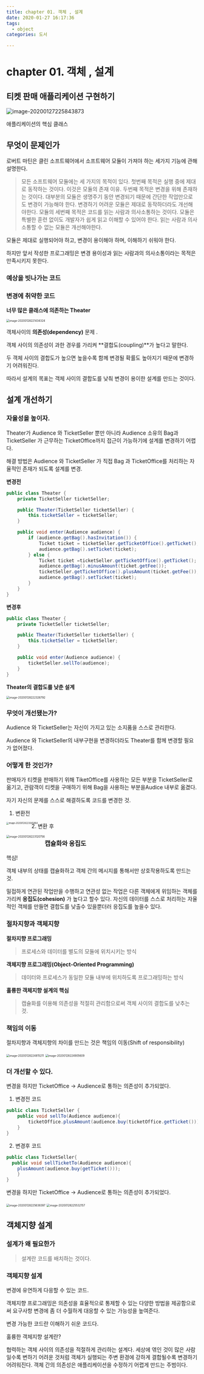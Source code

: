 ```yaml
---
title: chapter 01. 객체 , 설계 
date: 2020-01-27 16:17:36
tags:
  - object
categories: 도서

---
```




# chapter 01. 객체 , 설계

## 티켓 판매 애플리케이션 구현하기

![image-20200127225843873](./objects-01/image-20200127225843873.png)

애플리케이션의 핵심 클래스



## 무엇이 문제인가

로버트 마틴은 클린 소프트웨어에서 소프트웨어 모듈이 가져야 하는 세가지 기능에 관해 설명한다. 

>모든 소프트웨어 모듈에는 세 가지의 목적이 있다. 첫번째 목적은 실행 중에 제대로 동작하는 것이다. 이것은 모듈의 존재 이유. 두번째 목적은 변경을 위해 존재하는 것이다. 대부분의 모듈은 생명주기 동안 변경되기 때문에 간단한 작업만으로도 변경이 가능해야 한다. 변경하기 어려운 모듈은 제대로 동작하더라도 개선해야한다. 모듈의 세번째 목적은 코드를 읽는 사람과 의사소통하는 것이다. 모듈은 특별한 훈련 없이도 개발자가 쉽게 읽고 이해할 수 있어야 한다. 읽는 사람과 의사소통할 수 없는 모듈은 개선해야한다.



모듈은 제대로 실행되어야 하고, 변경이 용이해야 하며, 이해하기 쉬워야 한다. 

하지만 앞서 작성한 프로그래밍은 변경 용이성과 읽는 사람과의 의사소통이라는 목적은 만족시키지 못한다.



### 예상을 빗나가는 코드

### 변경에 취약한 코드







**너무 많은 클래스에 의존하는 Theater**

<img src="./objects-01/image-20200128221434324.png" alt="image-20200128221434324" style="zoom:50%;" />



객체사이의 **의존성(dependency)** 문제 .

객체 사이의 의존성이 과한 경우를 가리켜 **결합도(coupling)**가 높다고 말한다. 

두 객체 사이의 결합도가 높으면 높을수록 함께 변경될 확률도 높아지기 때문에 변경하기 어려워진다. 

따라서 설계의 목표는 객체 사이의 결합도를 낮춰 변경이 용이한 설계를 만드는 것이다.



## 설계 개선하기

### 자율성을 높이자.

Theater가 Audience 와 TicketSeller 뿐만 아니라 Audience 소유의 Bag과 TicketSeller 가 근무하는 TicketOffice까지 접근이 가능하기에 설계를 변경하기 어렵다.

해결 방법은 Audience 와 TicketSeller 가 직접 Bag 과 TicketOffice를 처리하는 자율적인 존재가 되도록 설계를 변경.



**변경전** 

```java
public class Theater {
	private TicketSeller ticketSeller;

	public Theater(TicketSeller ticketSeller) {
		this.ticketSeller = ticketSeller;
	}

	public void enter(Audience audience) {
		if (audience.getBag().hasInvitation()) {
			Ticket ticket = ticketSeller.getTicketOffice().getTicket();
			audience.getBag().setTicket(ticket);
		} else {
			Ticket ticket =ticketSeller.getTicketOffice().getTicket();
			audience.getBag().minusAmount(ticket.getFee());
			ticketSeller.getTicketOffice().plusAmount(ticket.getFee());
			audience.getBag().setTicket(ticket);
		}
	}
}
```

**변경후**

```java
public class Theater {
	private TicketSeller ticketSeller;

	public Theater(TicketSeller ticketSeller) {
		this.ticketSeller = ticketSeller;
	}

	public void enter(Audience audience) {
		ticketSeller.sellTo(audience);
	}
}

```



**Theater의 결합도를 낮춘 설계**

<img src="./objects-01/image-20200128222326792.png" alt="image-20200128222326792" style="zoom:50%;" />

### 무엇이 개선됐는가?

Audience 와 TicketSeller는 자신이 가지고 있는 소지품을 스스로 관리한다. 

Audience 와 TicketSeller의 내부구현을 변경하더라도 Theater를 함께 변경할 필요가 없어졌다. 



### 어떻게 한 것인가?

판매자가 티켓을 판매하기 위해 TiketOffice를 사용하는 모든 부분을 TicketSeller로 옮기고, 관람객이 티켓을 구매하기 위해 Bag을 사용하는 부분을Audice 내부로 옮겼다. 

자기 자신의 문제를 스스로 해결하도록 코드를 변경한 것. 

1. 변환전 

<img src="./objects-01/image-20200128223045864.png" alt="image-20200128223045864" style="zoom:40%;float:left" />    









2. 변환 후 

<img src="./objects-01/image-20200128223120756.png" alt="image-20200128223120756" style="zoom:50%; float:left;" />













### 캡슐화와 응집도

핵심!

객체 내부의 상태를 캡슐화하고 객체 간의 메시지를 통해서만 상호작용하도록 만드는 것.

밀접하게 연관된 작업만을 수행하고 연관성 없는 작업은 다른 객체에게 위임하는 객체를 가리켜 **응집도(cohesion)** 가 높다고 할수 있다.  자신의 데이터를 스스로 처리하는 자율적인 객체를 만들면 결합도를 낮출수 있을뿐더러 응집도를 높을수 있다.



### 절차지향과 객체지향

**절차지향 프로그래밍**

> 프로세스와 데이터를 별도의 모듈에 위치시키는 방식



**객체지향 프로그래밍(Object-Oriented Programming)**

> 데이터와 프로세스가 동일한 모듈 내부에 위치하도록 프로그래밍하는 방식



**훌륭한 객체지향 설계의 핵심**

> 캡슐화를 이용해 의존성을 적절히 관리함으로써 객체 사이의 결합도를 낮추는 것.



### 책임의 이동

절차지향과 객체지향의 차이를 만드는 것은 책임의 이동(Shift of responsibility)



<img src="./objects-01/image-20200128224815211.png" alt="image-20200128224815211" style="zoom:50%;" />





<img src="./objects-01/image-20200128224905609.png" alt="image-20200128224905609" style="zoom:50%;" />

### 

### 더 개선할 수 있다.

변경을 하지만 TicketOffice -> Audience로 통하는 의존성이 추가되었다.



1. 변경전 코드

```java
public class TicketSeller {
	public void sellTo(Audience audience){
		ticketOffice.plusAmount(audience.buy(ticketOffice.getTicket()));
	}
}
```

2. 변경후 코드

```java
public class TicketSeller{	
  public void sellTicketTo(Audience audience){
    plusAmount(audience.buy(getTicket()));
    }
}

```



변경을 하지만 TicketOffice -> Audience로 통하는 의존성이 추가되었다.





<img src="./objects-01/image-20200128225638397.png" alt="image-20200128225638397" style="zoom:50%;" />



<img src="./objects-01/image-20200128225532157.png" alt="image-20200128225532157" style="zoom:50%;" />



## 객체지향 설계

### 설계가 왜 필요한가

> 설계란 코드를 배치하는 것이다.

### 객체지향 설계

변경에 유연하게 다응할 수 있는 코드.

객체지향 프로그래밍은 의존성을 효율적으로 통제할 수 있는 다양한 방법을 제공함으로써 요구사항 변경에 좀 더 수월하게 대응할 수 있는 가능성을 높여준다. 

변경 가능한 코드란 이해하기 쉬운 코드다.

훌륭한 객체지향 설계란?

협력하는 객체 사이의 의존성을 적절하게 관리하는 설계다. 세상에 엮인 것이 많은 사람일수록 변하기 어려운 것처럼 객체가 실행되는 주변 환경에 강하게 결합될수록 변경하기 어려워진다. 객체 간의 의존성은 애플리케이션을 수정하기 어렵게 만드는 주범이다.






